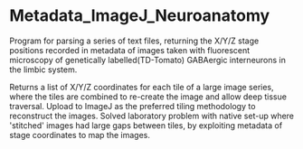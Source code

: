 # Metadata_ImageJ_Neuroanatomy

Program for parsing a series of text files, returning the X/Y/Z stage positions recorded in metadata of images taken with fluorescent microscopy of genetically labelled(TD-Tomato) GABAergic interneurons in the limbic system. 

Returns a list of X/Y/Z coordinates for each tile of a large image series, where the tiles are combined to re-create the image and allow deep tissue traversal. Upload to ImageJ as the preferred tiling methodology to reconstruct the images. Solved laboratory problem with native set-up where 'stitched' images had large gaps between tiles, by exploiting metadata of stage coordinates to map the images.
